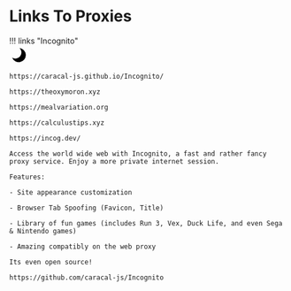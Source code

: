 # Links To Proxies


<style>
    
.nav-logo {
    margin-left: 0;
    width: 35px;
    height: 35px;
}
    
    </style>


!!! links "Incognito"  
<svg class="nav-logo" xmlns="http://www.w3.org/2000/svg" viewBox="0 0 365.37 365.37"><defs>    <style>       .cls-1{    fill:none;    stroke-width:18px;}  .cls-1, .cls-2 {    stroke: var(--accent);    stroke-miterlimit:10;} .cls-2 {    fill: var(--accent);    stroke-width:5px;}    </style>  </defs><circle class="cls-1" cx="182.68" cy="182.68" r="173.68"></circle><path class="cls-2" d="M210.41,66.38A115.27,115.27,0,0,1,70.52,248.19,134,134,0,1,0,210.41,66.38Z" transform="translate(-17.32 -17.32)"></path></svg>

    https://caracal-js.github.io/Incognito/

    https://theoxymoron.xyz
    
    https://mealvariation.org
    
    https://calculustips.xyz
    
    https://incog.dev/
    
    Access the world wide web with Incognito, a fast and rather fancy proxy service. Enjoy a more private internet session.
    
    Features:
    
    - Site appearance customization
    
    - Browser Tab Spoofing (Favicon, Title)
    
    - Library of fun games (includes Run 3, Vex, Duck Life, and even Sega & Nintendo games)
    
    - Amazing compatibly on the web proxy
    
    Its even open source!
    
    https://github.com/caracal-js/Incognito

